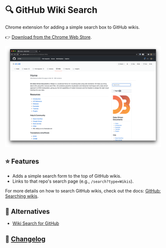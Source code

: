 # 🔍 GitHub Wiki Search

Chrome extension for adding a simple search box to GitHub wikis.

👉 [Download from the Chrome Web Store]().

![](./screenshots/example.png)

## ⭐️ Features

- Adds a simple search form to the top of GitHub wikis.
- Links to that repo's search page (e.g., `/search?type=Wikis`).

For more details on how to search GitHub wikis, check out the docs: [GitHub: Searching wikis](https://docs.github.com/en/free-pro-team@latest/github/searching-for-information-on-github/searching-wikis).

## 👀 Alternatives

- [Wiki Search for GitHub](https://chrome.google.com/webstore/detail/wiki-search-for-github/gdifdhnjmjaidbajhapmbcbnoocoeooc)

## 📝 [Changelog](changelog.md)
